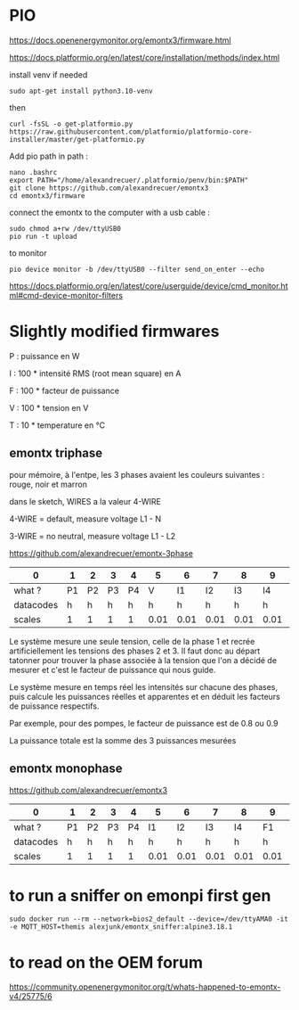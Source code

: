 # PIO

https://docs.openenergymonitor.org/emontx3/firmware.html

https://docs.platformio.org/en/latest/core/installation/methods/index.html

install venv if needed
```
sudo apt-get install python3.10-venv
```
then
```
curl -fsSL -o get-platformio.py https://raw.githubusercontent.com/platformio/platformio-core-installer/master/get-platformio.py
```
Add pio path in path :
```
nano .bashrc
export PATH="/home/alexandrecuer/.platformio/penv/bin:$PATH"
git clone https://github.com/alexandrecuer/emontx3
cd emontx3/firmware
```
connect the emontx to the computer with a usb cable :
```
sudo chmod a+rw /dev/ttyUSB0
pio run -t upload
```
to monitor
```
pio device monitor -b /dev/ttyUSB0 --filter send_on_enter --echo
```
https://docs.platformio.org/en/latest/core/userguide/device/cmd_monitor.html#cmd-device-monitor-filters


# Slightly modified firmwares

P : puissance en W

I : 100 * intensité RMS (root mean square) en A

F : 100 * facteur de puissance

V : 100 * tension en V

T : 10 * temperature en °C

## emontx triphase

pour mémoire, à l'entpe, les 3 phases avaient les couleurs suivantes : rouge, noir et marron

dans le sketch, WIRES a la valeur 4-WIRE

4-WIRE = default, measure voltage L1 - N

3-WIRE = no neutral, measure voltage L1 - L2

https://github.com/alexandrecuer/emontx-3phase

0|1|2|3|4|5|6|7|8|9|10|11|12|13|14|15|16|17|18|19|20
--|--|--|--|--|--|--|--|--|--|--|--|--|--|--|--|--|--|--|--|--
what ? | P1 | P2 | P3 | P4 | V | I1 | I2 | I3 | I4 | F1 | F2 | F3 | F4 | T1 | T2 | T3 | T4 | T5 | T6 | pulse
datacodes|h|h|h|h|h|h|h|h|h|h|h|h|h|h|h|h|h|h|h|L
scales|1|1|1|1|0.01|0.01|0.01|0.01|0.01|0.01|0.01|0.01|0.01|0.1|0.1|0.1|0.1|0.1|0.1|1

Le système mesure une seule tension, celle de la phase 1 et recrée artificiellement les tensions des phases 2 et 3. Il faut donc au départ tatonner pour trouver la phase associée à la tension que l'on a décidé de mesurer et c'est le facteur de puissance qui nous guide.

Le système mesure en temps réel les intensités sur chacune des phases, puis calcule les puissances réelles et apparentes et en déduit les facteurs de puissance respectifs.

Par exemple, pour des pompes, le facteur de puissance est de 0.8 ou 0.9

La puissance totale est la somme des 3 puissances mesurées

## emontx monophase

https://github.com/alexandrecuer/emontx3

0|1|2|3|4|5|6|7|8|9|10|11|12|13|14|15|16|17|18|19|20
--|--|--|--|--|--|--|--|--|--|--|--|--|--|--|--|--|--|--|--|--
what ? | P1 | P2 | P3 | P4 | I1 | I2 | I3 | I4 | F1 | F2 | F3 | F4 | V | T1 | T2 | T3 | T4 | T5 | T6 | pulse
datacodes|h|h|h|h|h|h|h|h|h|h|h|h|h|h|h|h|h|h|h|L
scales|1|1|1|1|0.01|0.01|0.01|0.01|0.01|0.01|0.01|0.01|0.01|0.1|0.1|0.1|0.1|0.1|0.1|1

# to run a sniffer on emonpi first gen

```
sudo docker run --rm --network=bios2_default --device=/dev/ttyAMA0 -it -e MQTT_HOST=themis alexjunk/emontx_sniffer:alpine3.18.1
```

# to read on the OEM forum

https://community.openenergymonitor.org/t/whats-happened-to-emontx-v4/25775/6

